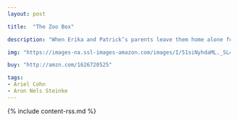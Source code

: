 ```yaml
---
layout: post

title:  "The Zoo Box"

description: "When Erika and Patrick’s parents leave them home alone for the night, they head straight to the attic to explore. When they open a mysterious box, hundreds of animals come pouring out! Soon the town is awash in more and more zoo animals, until Erika and Patrick discover that the tables have been turned…and the animals now run a zoo full of humans!"

img: "https://images-na.ssl-images-amazon.com/images/I/51siNyhdaML._SL480_.jpg"

buy: "http://amzn.com/1626720525"

tags:
- Ariel Cohn
- Aron Nels Steinke
---
```


{% include content-rss.md %}